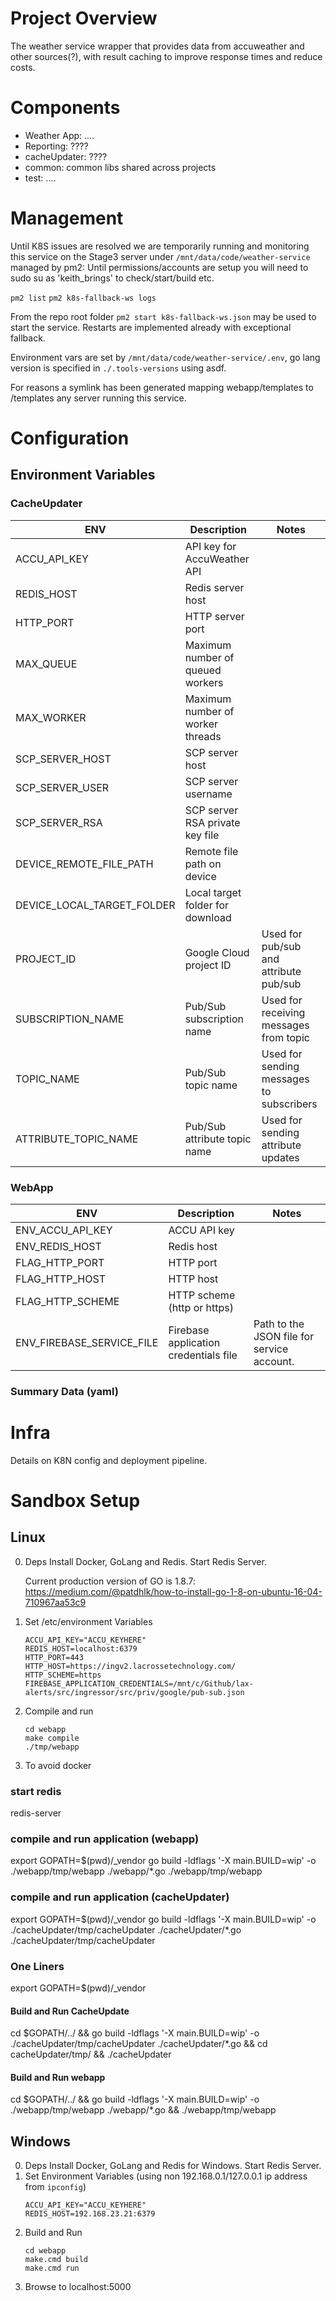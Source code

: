 Project Overview
===================
The weather service wrapper that provides data from accuweather and other sources(?), with result caching to improve response times and reduce costs. 

# Components 
- Weather App: .... 
- Reporting: ????
- cacheUpdater: ????
- common: common libs shared across projects
- test: ....

# Management
Until K8S issues are resolved we are temporarily running and monitoring this service on the Stage3  server under `/mnt/data/code/weather-service` managed by pm2: 
Until permissions/accounts are setup you will need to sudo su as 'keith_brings' to check/start/build etc.

`pm2 list`
`pm2 k8s-fallback-ws logs`

From the repo root folder `pm2 start k8s-fallback-ws.json` may be used to start the service. Restarts are implemented already with exceptional fallback. 

Environment vars are set by `/mnt/data/code/weather-service/.env`,  go lang version is specified in `./.tools-versions` using asdf. 

For reasons a symlink has been generated mapping webapp/templates to /templates any server running this service. 



# Configuration 

## Environment Variables 

### CacheUpdater 
| ENV                          | Description                      | Notes                                      |
|------------------------------|----------------------------------|--------------------------------------------|
| ACCU_API_KEY                 | API key for AccuWeather API      |                                            |
| REDIS_HOST                   | Redis server host                |                                            |
| HTTP_PORT                    | HTTP server port                 |                                            |
| MAX_QUEUE                    | Maximum number of queued workers |                                            |
| MAX_WORKER                   | Maximum number of worker threads |                                            |
| SCP_SERVER_HOST              | SCP server host                  |                                            |
| SCP_SERVER_USER              | SCP server username              |                                            |
| SCP_SERVER_RSA               | SCP server RSA private key file   |                                            |
| DEVICE_REMOTE_FILE_PATH      | Remote file path on device        |                                            |
| DEVICE_LOCAL_TARGET_FOLDER   | Local target folder for download |                                            |
| PROJECT_ID                   | Google Cloud project ID          | Used for pub/sub and attribute pub/sub      |
| SUBSCRIPTION_NAME            | Pub/Sub subscription name        | Used for receiving messages from topic      |
| TOPIC_NAME                   | Pub/Sub topic name               | Used for sending messages to subscribers   |
| ATTRIBUTE_TOPIC_NAME         | Pub/Sub attribute topic name     | Used for sending attribute updates         |



### WebApp
| ENV                        | Description                           | Notes                                      |
|----------------------------|---------------------------------------|--------------------------------------------|
| ENV_ACCU_API_KEY           | ACCU API key                          |                                            |
| ENV_REDIS_HOST             | Redis host                            |                                            |
| FLAG_HTTP_PORT             | HTTP port                             |                                            |
| FLAG_HTTP_HOST             | HTTP host                             |                                            |
| FLAG_HTTP_SCHEME           | HTTP scheme (http or https)           |                                            |
| ENV_FIREBASE_SERVICE_FILE  | Firebase application credentials file | Path to the JSON file for service account. |

### Summary Data (yaml)






# Infra 
Details on K8N config and deployment pipeline. 



# Sandbox Setup

## Linux
0. Deps 
    Install Docker, GoLang and Redis. Start Redis Server. 

    Current production version of GO is 1.8.7: https://medium.com/@patdhlk/how-to-install-go-1-8-on-ubuntu-16-04-710967aa53c9
    

1. Set /etc/environment Variables
    ```
    ACCU_API_KEY="ACCU_KEYHERE"
    REDIS_HOST=localhost:6379
    HTTP_PORT=443
    HTTP_HOST=https://ingv2.lacrossetechnology.com/
    HTTP_SCHEME=https
    FIREBASE_APPLICATION_CREDENTIALS=/mnt/c/Github/lax-alerts/src/ingressor/src/priv/google/pub-sub.json
    ```

2. Compile and run
    ```
    cd webapp
    make compile
    ./tmp/webapp
    ```



    
3. To avoid docker
### start redis
redis-server

### compile and run application (webapp)
export GOPATH=$(pwd)/_vendor
go build -ldflags '-X main.BUILD=wip' -o ./webapp/tmp/webapp ./webapp/*.go
./webapp/tmp/webapp    

### compile and run application (cacheUpdater)
export GOPATH=$(pwd)/_vendor
go build -ldflags '-X main.BUILD=wip' -o ./cacheUpdater/tmp/cacheUpdater ./cacheUpdater/*.go
./cacheUpdater/tmp/cacheUpdater    


### One Liners 
export GOPATH=$(pwd)/_vendor
#### Build and Run CacheUpdate
cd $GOPATH/../ && go build -ldflags '-X main.BUILD=wip' -o ./cacheUpdater/tmp/cacheUpdater ./cacheUpdater/*.go && cd cacheUpdater/tmp/ && ./cacheUpdater
#### Build and Run webapp
cd $GOPATH/../ && go build -ldflags '-X main.BUILD=wip' -o ./webapp/tmp/webapp ./webapp/*.go && ./webapp/tmp/webapp


## Windows
0. Deps 
    Install Docker, GoLang and Redis for Windows. Start Redis Server.      
1. Set Environment Variables (using non 192.168.0.1/127.0.0.1 ip address from `ipconfig`)
    ```
    ACCU_API_KEY="ACCU_KEYHERE"
    REDIS_HOST=192.168.23.21:6379
    ```
2. Build and Run 
    ```
    cd webapp
    make.cmd build
    make.cmd run
    ```
3. Browse to localhost:5000
